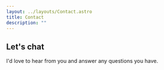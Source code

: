 ```yaml
---
layout: ../layouts/Contact.astro
title: Contact
description: ""
---
```

## Let's chat

I'd love to hear from you and answer any questions you have.